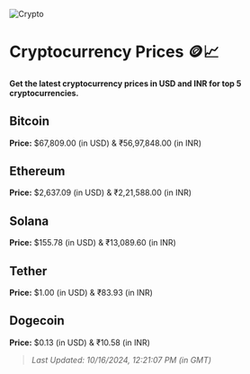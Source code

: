 
![Crypto](https://www.techguide.com.au/wp-content/uploads/2020/11/crypto3.jpeg)

# Cryptocurrency Prices 🪙📈

#### Get the latest cryptocurrency prices in USD and INR for top 5 cryptocurrencies.

## Bitcoin

**Price:** $67,809.00 (in USD) & ₹56,97,848.00 (in INR)

## Ethereum

**Price:** $2,637.09 (in USD) & ₹2,21,588.00 (in INR)

## Solana

**Price:** $155.78 (in USD) & ₹13,089.60 (in INR)

## Tether

**Price:** $1.00 (in USD) & ₹83.93 (in INR)

## Dogecoin

**Price:** $0.13 (in USD) & ₹10.58 (in INR)

> _Last Updated: 10/16/2024, 12:21:07 PM (in GMT)_
